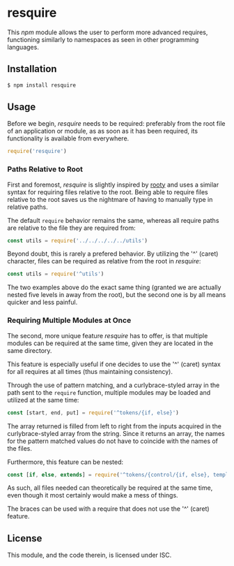 # resquire

This *npm* module allows the user to perform more advanced requires, functioning 
similarly to namespaces as seen in other programming languages.

## Installation

```javascript
$ npm install resquire
```

## Usage

Before we begin, *resquire* needs to be required: preferably from the root file
of an application or module, as as soon as it has been required, its 
functionality is available from everywhere.

```javascript
require('resquire')
```

### Paths Relative to Root

First and foremost, *resquire* is slightly inspired by 
[rooty](https://www.npmjs.com/package/rooty) and uses a similar syntax for 
requiring files relative to the root. Being able to require files relative to 
the root saves us the nightmare of having to manually type in relative paths.

The default `require` behavior remains the same, whereas all require paths are 
relative to the file they are required from:

```javascript
const utils = require('../../../../../utils')
```

Beyond doubt, this is rarely a prefered behavior. By utilizing the '^' (caret) 
character, files can be required as relative from the root in *resquire*:

```javascript
const utils = require('^utils')
```

The two examples above do the exact same thing (granted we are actually nested 
five levels in away from the root), but the second one is by all means quicker 
and less painful.

### Requiring Multiple Modules at Once

The second, more unique feature *resquire* has to offer, is that multiple 
modules can be required at the same time, given they are located in the same 
directory.

This feature is especially useful if one decides to use the '^' (caret) syntax 
for all requires at all times (thus maintaining consistency).

Through the use of pattern matching, and a curlybrace-styled array in the path 
sent to the `require` function, multiple modules may be loaded and utilized at 
the same time:

```javascript
const [start, end, put] = require('^tokens/{if, else}')
```

The array returned is filled from left to right from the inputs acquired in the 
curlybrace-styled array from the string. Since it returns an array, the names 
for the pattern matched values do not have to coincide with the names of the 
files.

Furthermore, this feature can be nested:

```javascript
const [if, else, extends] = require('^tokens/{control/{if, else}, template/extends}')
```

As such, all files needed can theoretically be required at the same time, even 
though it most certainly would make a mess of things.

The braces can be used with a require that does not use the '^' (caret) feature.

## License

This module, and the code therein, is licensed under ISC.
